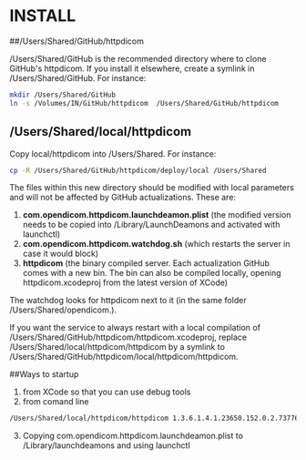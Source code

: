 # INSTALL

##/Users/Shared/GitHub/httpdicom

/Users/Shared/GitHub is the recommended directory where to clone GitHub's httpdicom. If you install it elsewhere, create a symlink in /Users/Shared/GitHub. For instance: 

```bash
mkdir /Users/Shared/GitHub
ln -s /Volumes/IN/GitHub/httpdicom  /Users/Shared/GitHub/httpdicom
```

## /Users/Shared/local/httpdicom
Copy local/httpdicom  into /Users/Shared. For instance:

```bash
cp -R /Users/Shared/GitHub/httpdicom/deploy/local /Users/Shared
```

The files within this new directory should be modified with local parameters and will not be affected by GitHub actualizations.
These are:

1. **com.opendicom.httpdicom.launchdeamon.plist** (the modified version needs to be copied into /Library/LaunchDeamons and activated with launchctl)
2. **com.opendicom.httpdicom.watchdog.sh** (which restarts the server in case it would block)
3. **httpdicom** (the binary compiled server. Each actualization GitHub comes with a new bin. The bin can also be compiled locally, opening httpdicom.xcodeproj from the latest version of XCode)

The watchdog looks for httpdicom next to it (in the same folder /Users/Shared/opendicom.). 

If you want the service to always restart with a local compilation of /Users/Shared/GitHub/httpdicom/httpdicom.xcodeproj, replace /Users/Shared/local/httpdicom/httpdicom by a symlink to /Users/Shared/GitHub/httpdicom/local/httpdicom/httpdicom.

##Ways to startup

1. from XCode so that you can use debug tools
2. from comand line 

```bash
/Users/Shared/local/httpdicom/httpdicom 1.3.6.1.4.1.23650.152.0.2.737765846967 11124 DEBUG +0300
```

3. Copying com.opendicom.httpdicom.launchdeamon.plist to /Library/launchdeamons and using launchctl
